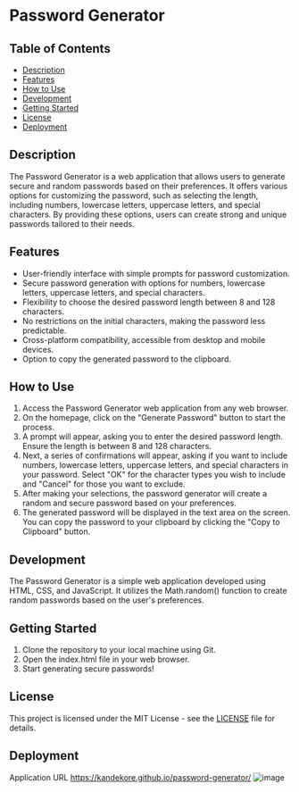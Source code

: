 # Password Generator

## Table of Contents

- [Description](#description)
- [Features](#features)
- [How to Use](#how-to-use)
- [Development](#development)
- [Getting Started](#getting-started)
- [License](#license)
- [Deployment](#deployment)

## Description

The Password Generator is a web application that allows users to generate secure and random passwords based on their preferences. It offers various options for customizing the password, such as selecting the length, including numbers, lowercase letters, uppercase letters, and special characters. By providing these options, users can create strong and unique passwords tailored to their needs.

## Features

- User-friendly interface with simple prompts for password customization.
- Secure password generation with options for numbers, lowercase letters, uppercase letters, and special characters.
- Flexibility to choose the desired password length between 8 and 128 characters.
- No restrictions on the initial characters, making the password less predictable.
- Cross-platform compatibility, accessible from desktop and mobile devices.
- Option to copy the generated password to the clipboard.

## How to Use

1. Access the Password Generator web application from any web browser.
2. On the homepage, click on the "Generate Password" button to start the process.
3. A prompt will appear, asking you to enter the desired password length. Ensure the length is between 8 and 128 characters.
4. Next, a series of confirmations will appear, asking if you want to include numbers, lowercase letters, uppercase letters, and special characters in your password. Select "OK" for the character types you wish to include and "Cancel" for those you want to exclude.
5. After making your selections, the password generator will create a random and secure password based on your preferences.
6. The generated password will be displayed in the text area on the screen. You can copy the password to your clipboard by clicking the "Copy to Clipboard" button.

## Development

The Password Generator is a simple web application developed using HTML, CSS, and JavaScript. It utilizes the Math.random() function to create random passwords based on the user's preferences.

## Getting Started

1. Clone the repository to your local machine using Git.
2. Open the index.html file in your web browser.
3. Start generating secure passwords!

## License

This project is licensed under the MIT License - see the [LICENSE](LICENSE) file for details.

## Deployment

Application URL https://kandekore.github.io/password-generator/
![image](https://user-images.githubusercontent.com/41653646/180329517-83e5dc9f-1a4d-45e3-b569-edec36f5c9d2.png)








